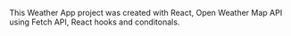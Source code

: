 This Weather App project was created with React, Open Weather Map API using Fetch API, React hooks and conditonals.

